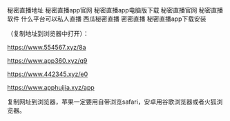 秘密直播地址
秘密直播app官网
秘密直播app电脑版下载
秘密直播官网
秘密直播软件
什么平台可以私人直播
西瓜秘密直播
密密直播
秘密直播app下载安装


（复制地址到浏览器中打开）：

https://www.554567.xyz/8a

https://www.app360.xyz/q9

https://www.442345.xyz/e0

https://www.apphuijia.xyz/app

复制网址到浏览器，苹果一定要用自带浏览safari，安卓用谷歌浏览器或者火狐浏览器。
